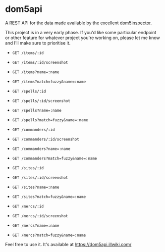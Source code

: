 # dom5api

A REST API for the data made available by the excellent [dom5inspector](https://github.com/larzm42/dom5inspector).

This project is in a very early phase. If you'd like some particular endpoint or other feature for whatever project you're working on, please let me know and I'll make sure to prioritise it.

* `GET /items/:id`
* `GET /items/:id/screenshot`
* `GET /items?name=:name`
* `GET /items?match=fuzzy&name=:name`

* `GET /spells/:id`
* `GET /spells/:id/screenshot`
* `GET /spells?name=:name`
* `GET /spells?match=fuzzy&name=:name`

* `GET /commanders/:id`
* `GET /commanders/:id/screenshot`
* `GET /commanders?name=:name`
* `GET /commanders?match=fuzzy&name=:name`

* `GET /sites/:id`
* `GET /sites/:id/screenshot`
* `GET /sites?name=:name`
* `GET /sites?match=fuzzy&name=:name`

* `GET /mercs/:id`
* `GET /mercs/:id/screenshot`
* `GET /mercs?name=:name`
* `GET /mercs?match=fuzzy&name=:name`

Feel free to use it. It's available at https://dom5api.illwiki.com/
